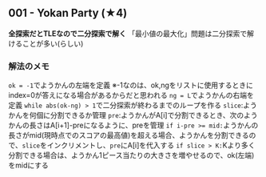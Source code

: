 ## 001 - Yokan Party (★4)
**全探索だとTLEなので二分探索で解く**
「最小値の最大化」問題は二分探索で解けることが多い(らしい)

### 解法のメモ
`ok = -1`でようかんの左端を定義
※-1なのは、ok,ngをリストに使用するときにindex=0が答えになる場合があるからだと思われる
`ng = L`でようかんの右端を定義
`while abs(ok-ng) > 1`で二分探索が終わるまでのループを作る
`slice`:ようかんを何個に分割できるか管理
`pre`:ようかんがA[i]で分割できるとき、次のようかんの長さはA[i+1]-preになるように、preを管理
`if i-pre >= mid:`ようかんの長さがmid(現時点でのスコアの最高値)を超える場合、ようかんを分割できるので、`slice`をインクリメントし、`pre`にA[i]を代入する
`if slice > K:`Kより多く分割できる場合は、ようかん1ピース当たりの大きさを増やせるので、ok(左端)をmidにする
